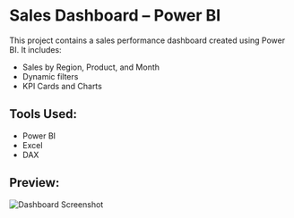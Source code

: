 # Sales Dashboard – Power BI

This project contains a sales performance dashboard created using Power BI. It includes:

- Sales by Region, Product, and Month
- Dynamic filters
- KPI Cards and Charts

## Tools Used:
- Power BI
- Excel
- DAX

## Preview:
![Dashboard Screenshot](dashboard.png)
